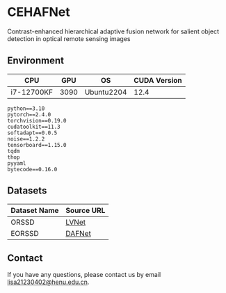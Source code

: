 # CEHAFNet

Contrast-enhanced hierarchical adaptive fusion network for salient object detection in optical remote sensing images



## Environment


| CPU        | GPU  | OS         | CUDA Version |
| ---------- | ---- | ---------- | ------------ |
| i7-12700KF | 3090 | Ubuntu2204 | 12.4         |


```
python==3.10
pytorch==2.4.0
torchvision==0.19.0
cudatoolkit==11.3
softadapt==0.0.5
noise==1.2.2
tensorboard==1.15.0
tqdm
thop
pyyaml
bytecode==0.16.0
```



## Datasets

| Dataset Name | Source URL |
|-------------|-----------|
| ORSSD   | [LVNet](https://pan.baidu.com/s/1k44UlTLCW17AS0VhPyP7JA) |
| EORSSD   | [DAFNet](https://github.com/rmcong/EORSSD-dataset) |



## Contact

If you have any questions, please contact us by email lisa21230402@henu.edu.cn.
